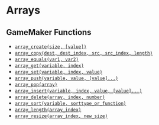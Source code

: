 # Arrays

## GameMaker Functions

* [`array_create(size, [value])`](https://manual.yoyogames.com/GameMaker_Language/GML_Reference/Variable_Functions/array_create.htm)
* [`array_copy(dest, dest_index, src, src_index, length)`](https://manual.yoyogames.com/GameMaker_Language/GML_Reference/Variable_Functions/array_copy.htm)
* [`array_equals(var1, var2)`](https://manual.yoyogames.com/GameMaker_Language/GML_Reference/Variable_Functions/array_equals.htm)
* [`array_get(variable, index)`](https://manual.yoyogames.com/GameMaker_Language/GML_Reference/Variable_Functions/array_get.htm)
* [`array_set(variable, index, value)`](https://manual.yoyogames.com/GameMaker_Language/GML_Reference/Variable_Functions/array_set.htm)
* [`array_push(variable, value, [value]...)`](https://manual.yoyogames.com/GameMaker_Language/GML_Reference/Variable_Functions/array_push.htm)
* [`array_pop(array)`](https://manual.yoyogames.com/GameMaker_Language/GML_Reference/Variable_Functions/array_pop.htm)
* [`array_insert(variable, index, value, [value]...)`](https://manual.yoyogames.com/GameMaker_Language/GML_Reference/Variable_Functions/array_insert.htm)
* [`array_delete(array, index, number)`](https://manual.yoyogames.com/GameMaker_Language/GML_Reference/Variable_Functions/array_delete.htm)
* [`array_sort(variable, sorttype_or_function)`](https://manual.yoyogames.com/GameMaker_Language/GML_Reference/Variable_Functions/array_sort.htm)
* [`array_length(array_index)`](https://manual.yoyogames.com/GameMaker_Language/GML_Reference/Variable_Functions/array_length.htm)
* [`array_resize(array_index, new_size)`](https://manual.yoyogames.com/GameMaker_Language/GML_Reference/Variable_Functions/array_resize.htm)